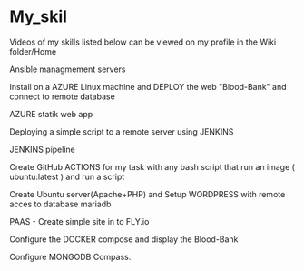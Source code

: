 # My_skil
 Videos of my skills listed below can be viewed on my profile in the Wiki folder/Home
 
Ansible managmement servers

Install on a AZURE Linux machine and DEPLOY the web "Blood-Bank" and connect to remote database

AZURE statik web app

Deploying a simple script to a remote server using JENKINS

JENKINS pipeline

Create GitHub ACTIONS for my task with any bash script that run an image ( ubuntu:latest ) and run a script

Create Ubuntu server(Apache+PHP) and Setup WORDPRESS with remote acces to database mariadb

PAAS - Create simple site in to FLY.io

Configure the DOCKER compose and display the Blood-Bank

Configure MONGODB Compass.


